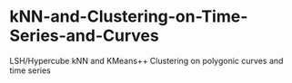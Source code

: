 # kNN-and-Clustering-on-Time-Series-and-Curves
LSH/Hypercube kNN and KMeans++ Clustering on polygonic curves and time series

